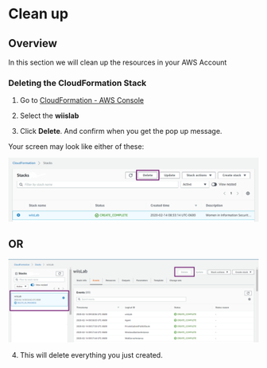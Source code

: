 # Clean up

## Overview
In this section we will clean up the resources in your AWS Account

### Deleting the CloudFormation Stack

1. Go to [CloudFormation - AWS Console](http://console.aws.amazon.com/cloudformation)

2. Select the **wiislab**

3. Click **Delete**. And confirm when you get the pop up message.

Your screen may look like either of these:

![](https://github.com/marykay25/women-in-security/blob/master/images/Clean_up1.png)

## OR

![](https://github.com/marykay25/women-in-security/blob/master/images/delete2.png)

4. This will delete everything you just created.
